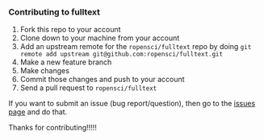### Contributing to fulltext

1. Fork this repo to your account
2. Clone down to your machine from your account
3. Add an upstream remote for the `ropensci/fulltext` repo by doing `git remote add upstream git@github.com:ropensci/fulltext.git`
4. Make a new feature branch
5. Make changes
6. Commit those changes and push to your account
7. Send a pull request to `ropensci/fulltext`

If you want to submit an issue (bug report/question), then go to the [issues page](https://github.com/ropensci/fulltext/issues?state=open) and do that.

Thanks for contributing!!!!!
